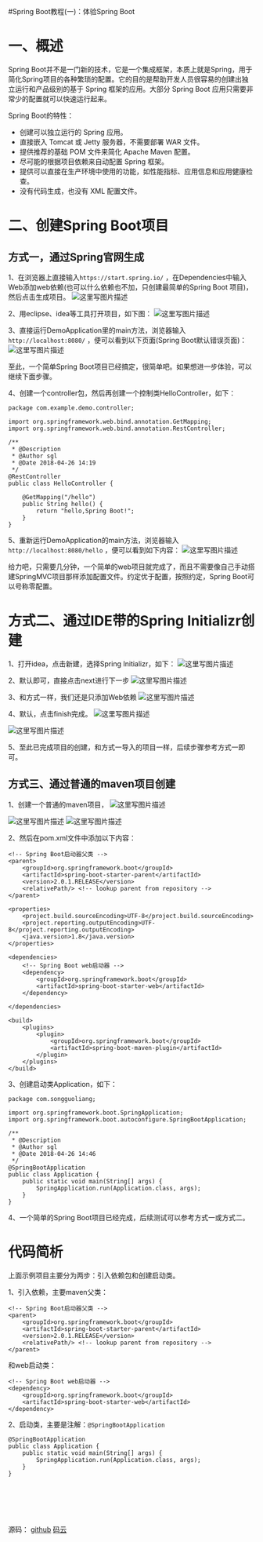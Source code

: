 #Spring Boot教程(一)：体验Spring Boot




# 一、概述

Spring Boot并不是一门新的技术，它是一个集成框架，本质上就是Spring，用于简化Spring项目的各种繁琐的配置。它的目的是帮助开发人员很容易的创建出独立运行和产品级别的基于 Spring 框架的应用。大部分 Spring Boot 应用只需要非常少的配置就可以快速运行起来。

Spring Boot的特性：

- 创建可以独立运行的 Spring 应用。
- 直接嵌入 Tomcat 或 Jetty 服务器，不需要部署 WAR 文件。
- 提供推荐的基础 POM 文件来简化 Apache Maven 配置。
- 尽可能的根据项目依赖来自动配置 Spring 框架。
- 提供可以直接在生产环境中使用的功能，如性能指标、应用信息和应用健康检查。
- 没有代码生成，也没有 XML 配置文件。

# 二、创建Spring Boot项目

## 方式一，通过Spring官网生成
1、在浏览器上直接输入`https://start.spring.io/` ，在Dependencies中输入Web添加web依赖(也可以什么依赖也不加，只创建最简单的Spring Boot 项目)，然后点击生成项目。
![这里写图片描述](images/0001.png)

2、用eclipse、idea等工具打开项目，如下图：
![这里写图片描述](images/0002.png)

3、直接运行DemoApplication里的main方法，浏览器输入`http://localhost:8080/` ，便可以看到以下页面(Spring Boot默认错误页面)：
![这里写图片描述](images/0003.png)

至此，一个简单Spring Boot项目已经搞定，很简单吧。如果想进一步体验，可以继续下面步骤。

4、创建一个controller包，然后再创建一个控制类HelloController，如下：
```
package com.example.demo.controller;

import org.springframework.web.bind.annotation.GetMapping;
import org.springframework.web.bind.annotation.RestController;

/**
 * @Description
 * @Author sgl
 * @Date 2018-04-26 14:19
 */
@RestController
public class HelloController {

    @GetMapping("/hello")
    public String hello() {
        return "hello,Spring Boot!";
    }
}

```

5、重新运行DemoApplication的main方法，浏览器输入`http://localhost:8080/hello` ，便可以看到如下内容：
![这里写图片描述](images/0004.png)

给力吧，只需要几分钟，一个简单的web项目就完成了，而且不需要像自己手动搭建SpringMVC项目那样添加配置文件。约定优于配置，按照约定，Spring Boot可以号称零配置。

# 方式二、通过IDE带的Spring Initializr创建

1、打开idea，点击新建，选择Spring Initializr，如下：
![这里写图片描述](images/0005.png)

2、默认即可，直接点击next进行下一步
![这里写图片描述](images/0006.png)

3、和方式一样，我们还是只添加Web依赖
![这里写图片描述](images/0007.png)

4、默认，点击finish完成。
![这里写图片描述](images/0008.png)

![这里写图片描述](images/0009.png)

5、至此已完成项目的创建，和方式一导入的项目一样，后续步骤参考方式一即可。


## 方式三、通过普通的maven项目创建

1、创建一个普通的maven项目，
![这里写图片描述](images/0010.png)

![这里写图片描述](images/0011.png)
![这里写图片描述](images/0012.png)

2、然后在pom.xml文件中添加以下内容：
```
<!-- Spring Boot启动器父类 -->
<parent>
    <groupId>org.springframework.boot</groupId>
    <artifactId>spring-boot-starter-parent</artifactId>
    <version>2.0.1.RELEASE</version>
    <relativePath/> <!-- lookup parent from repository -->
</parent>

<properties>
    <project.build.sourceEncoding>UTF-8</project.build.sourceEncoding>
    <project.reporting.outputEncoding>UTF-8</project.reporting.outputEncoding>
    <java.version>1.8</java.version>
</properties>

<dependencies>
    <!-- Spring Boot web启动器 -->
    <dependency>
        <groupId>org.springframework.boot</groupId>
        <artifactId>spring-boot-starter-web</artifactId>
    </dependency>

</dependencies>

<build>
    <plugins>
        <plugin>
            <groupId>org.springframework.boot</groupId>
            <artifactId>spring-boot-maven-plugin</artifactId>
        </plugin>
    </plugins>
</build>
```
3、创建启动类Application，如下：
```
package com.songguoliang;

import org.springframework.boot.SpringApplication;
import org.springframework.boot.autoconfigure.SpringBootApplication;

/**
 * @Description
 * @Author sgl
 * @Date 2018-04-26 14:46
 */
@SpringBootApplication
public class Application {
    public static void main(String[] args) {
        SpringApplication.run(Application.class, args);
    }
}

```
4、一个简单的Spring Boot项目已经完成，后续测试可以参考方式一或方式二。


# 代码简析

上面示例项目主要分为两步：引入依赖包和创建启动类。

1、引入依赖，主要maven父类：
```
<!-- Spring Boot启动器父类 -->
<parent>
    <groupId>org.springframework.boot</groupId>
    <artifactId>spring-boot-starter-parent</artifactId>
    <version>2.0.1.RELEASE</version>
    <relativePath/> <!-- lookup parent from repository -->
</parent>
```
和web启动类：
```
<!-- Spring Boot web启动器 -->
<dependency>
    <groupId>org.springframework.boot</groupId>
    <artifactId>spring-boot-starter-web</artifactId>
</dependency>
```

2、启动类，主要是注解：`@SpringBootApplication`
```
@SpringBootApplication 
public class Application {
    public static void main(String[] args) {
        SpringApplication.run(Application.class, args);
    }
}

```






<br><br><br><br>

源码： 
[github](https://github.com/itinypocket/spring-boot-study/tree/master/spring-boot-demo) 
[码云](https://gitee.com/itinypocket/spring-boot-study/tree/master/spring-boot-demo)
